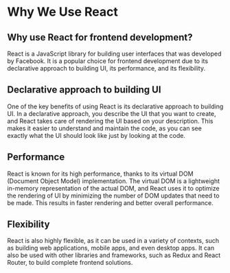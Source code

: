 # Why We Use React

## Why use React for frontend development?
React is a JavaScript library for building user interfaces that was developed by Facebook. It is a popular choice for frontend development due to its declarative approach to building UI, its performance, and its flexibility.

## Declarative approach to building UI
One of the key benefits of using React is its declarative approach to building UI. In a declarative approach, you describe the UI that you want to create, and React takes care of rendering the UI based on your description. This makes it easier to understand and maintain the code, as you can see exactly what the UI should look like just by looking at the code.

## Performance
React is known for its high performance, thanks to its virtual DOM (Document Object Model) implementation. The virtual DOM is a lightweight in-memory representation of the actual DOM, and React uses it to optimize the rendering of UI by minimizing the number of DOM updates that need to be made. This results in faster rendering and better overall performance.

## Flexibility
React is also highly flexible, as it can be used in a variety of contexts, such as building web applications, mobile apps, and even desktop apps. It can also be used with other libraries and frameworks, such as Redux and React Router, to build complete frontend solutions.
